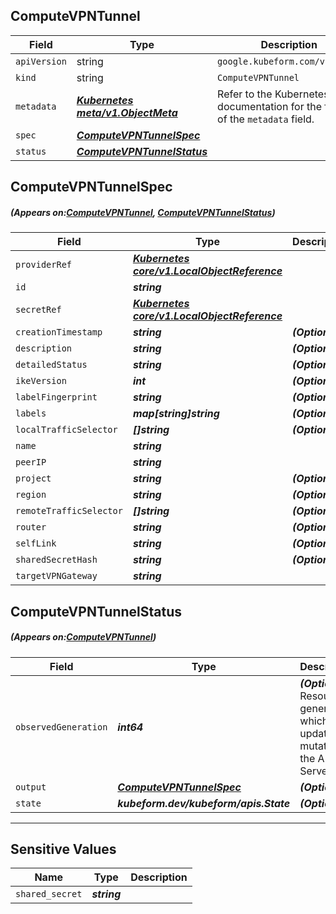 ## ComputeVPNTunnel
| Field | Type | Description |
| ------ | ----- | ----------- |
| `apiVersion` | string | `google.kubeform.com/v1alpha1` |
|    `kind` | string | `ComputeVPNTunnel` |
| `metadata` | ***[Kubernetes meta/v1.ObjectMeta](https://kubernetes.io/docs/reference/generated/kubernetes-api/v1.13/#objectmeta-v1-meta)***|Refer to the Kubernetes API documentation for the fields of the `metadata` field.|
| `spec` | ***[ComputeVPNTunnelSpec](#ComputeVPNTunnelSpec)***||
| `status` | ***[ComputeVPNTunnelStatus](#ComputeVPNTunnelStatus)***||
## ComputeVPNTunnelSpec
##### (Appears on:[ComputeVPNTunnel](#ComputeVPNTunnel), [ComputeVPNTunnelStatus](#ComputeVPNTunnelStatus))
| Field | Type | Description |
| ------ | ----- | ----------- |
| `providerRef` | ***[Kubernetes core/v1.LocalObjectReference](https://kubernetes.io/docs/reference/generated/kubernetes-api/v1.13/#localobjectreference-v1-core)***||
| `id` | ***string***||
| `secretRef` | ***[Kubernetes core/v1.LocalObjectReference](https://kubernetes.io/docs/reference/generated/kubernetes-api/v1.13/#localobjectreference-v1-core)***||
| `creationTimestamp` | ***string***| ***(Optional)*** |
| `description` | ***string***| ***(Optional)*** |
| `detailedStatus` | ***string***| ***(Optional)*** |
| `ikeVersion` | ***int***| ***(Optional)*** |
| `labelFingerprint` | ***string***| ***(Optional)*** |
| `labels` | ***map[string]string***| ***(Optional)*** |
| `localTrafficSelector` | ***[]string***| ***(Optional)*** |
| `name` | ***string***||
| `peerIP` | ***string***||
| `project` | ***string***| ***(Optional)*** |
| `region` | ***string***| ***(Optional)*** |
| `remoteTrafficSelector` | ***[]string***| ***(Optional)*** |
| `router` | ***string***| ***(Optional)*** |
| `selfLink` | ***string***| ***(Optional)*** |
| `sharedSecretHash` | ***string***| ***(Optional)*** |
| `targetVPNGateway` | ***string***||
## ComputeVPNTunnelStatus
##### (Appears on:[ComputeVPNTunnel](#ComputeVPNTunnel))
| Field | Type | Description |
| ------ | ----- | ----------- |
| `observedGeneration` | ***int64***| ***(Optional)*** Resource generation, which is updated on mutation by the API Server.|
| `output` | ***[ComputeVPNTunnelSpec](#ComputeVPNTunnelSpec)***| ***(Optional)*** |
| `state` | ***kubeform.dev/kubeform/apis.State***| ***(Optional)*** |
---
## Sensitive Values
| Name | Type | Description |
|------|------|-------------|
| `shared_secret` | ***string*** ||
